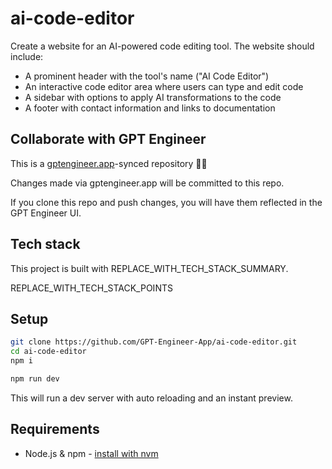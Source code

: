 # ai-code-editor

Create a website for an AI-powered code editing tool. The website should include:
- A prominent header with the tool's name ("AI Code Editor")
- An interactive code editor area where users can type and edit code
- A sidebar with options to apply AI transformations to the code
- A footer with contact information and links to documentation

## Collaborate with GPT Engineer

This is a [gptengineer.app](https://gptengineer.app)-synced repository 🌟🤖

Changes made via gptengineer.app will be committed to this repo.

If you clone this repo and push changes, you will have them reflected in the GPT Engineer UI.

## Tech stack

This project is built with REPLACE_WITH_TECH_STACK_SUMMARY.

REPLACE_WITH_TECH_STACK_POINTS

## Setup

```sh
git clone https://github.com/GPT-Engineer-App/ai-code-editor.git
cd ai-code-editor
npm i
```

```sh
npm run dev
```

This will run a dev server with auto reloading and an instant preview.

## Requirements

- Node.js & npm - [install with nvm](https://github.com/nvm-sh/nvm#installing-and-updating)
